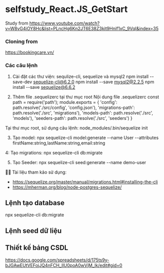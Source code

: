 # selfstudy_React.JS_GetStart
Study from https://www.youtube.com/watch?v=W8vG4iOY8Hc&list=PLncHg6Kn2JT6E38Z3kit9Hnif1xC_9VqI&index=35
### Cloning from
https://bookingcare.vn/

### Các câu lệnh
 1. Cài đặt các thư viện: sequlize-cli, sequelize và mysql2
npm install --save-dev sequelize-cli@6.2.0
npm install --save mysql2@2.2.5
npm install --save sequelize@6.6.2

 2. Thêm file .sequelizerc tại thư mục root
Nội dung file .sequelizerc
const path = require('path');
module.exports = {
  'config': path.resolve('./src/config', 'config.json'),
  'migrations-path': path.resolve('./src', 'migrations'),
  'models-path': path.resolve('./src', 'models'),
  'seeders-path': path.resolve('./src', 'seeders')
}

 Tại thư mục root, sử dụng câu lệnh: node_modules/.bin/sequelize init

 3. Tạo model: 
npx sequelize-cli model:generate --name User --attributes firstName:string,lastName:string,email:string

 4: Tạo migrations:
npx sequelize-cli db:migrate

5. Tạo Seeder: npx sequelize-cli seed:generate --name demo-user

🐱‍🚀 Tài liệu tham kảo sử dụng:
- https://sequelize.org/master/manual/migrations.html#installing-the-cli
- https://mherman.org/blog/node-postgres-sequelize/
## Lệnh tạo database
npx sequelize-cli db:migrate
## Lệnh seed dữ liệu

## Thiết kế bảng CSDL
https://docs.google.com/spreadsheets/d/175ts9y-bJGAwEUtVEFojJQ4nFCH_lIU0poA0wVjM_lk/edit#gid=0
